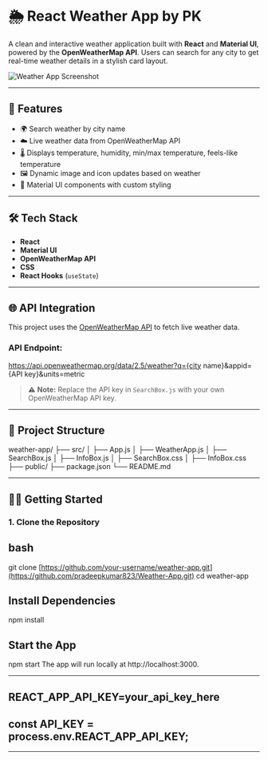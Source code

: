 # 🌦️ React Weather App by PK

A clean and interactive weather application built with **React** and **Material UI**, powered by the **OpenWeatherMap API**. Users can search for any city to get real-time weather details in a stylish card layout.

![Weather App Screenshot](https://media.istockphoto.com/id/1332108668/photo/heatwave-with-warm-thermometer-and-fire-global-warming-and-extreme-climate-environment.jpg?s=1024x1024&w=is&k=20&c=QhEOtUgcu5E94FWjghUGyMZMUSF3DckCOvL7OqfgAVE=)

---

## 🚀 Features

- 🌍 Search weather by city name
- ☁️ Live weather data from OpenWeatherMap API
- 🌡️ Displays temperature, humidity, min/max temperature, feels-like temperature
- 🖼️ Dynamic image and icon updates based on weather
- 🎨 Material UI components with custom styling

---

## 🛠️ Tech Stack

- **React**
- **Material UI**
- **OpenWeatherMap API**
- **CSS**
- **React Hooks** (`useState`)

---

## 🌐 API Integration

This project uses the [OpenWeatherMap API](https://openweathermap.org/api) to fetch live weather data.

### API Endpoint:
https://api.openweathermap.org/data/2.5/weather?q={city name}&appid={API key}&units=metric

> ⚠️ **Note:** Replace the API key in `SearchBox.js` with your own OpenWeatherMap API key.

---

## 📁 Project Structure

weather-app/ ├── src/ │ ├── App.js │ ├── WeatherApp.js │ ├── SearchBox.js │ ├── InfoBox.js │ ├── SearchBox.css │ ├── InfoBox.css ├── public/ ├── package.json └── README.md



---

## 🧑‍💻 Getting Started

### 1. Clone the Repository

## bash
git clone [https://github.com/your-username/weather-app.git](https://github.com/pradeepkumar823/Weather-App.git)
cd weather-app

## Install Dependencies
npm install

## Start the App
npm start
The app will run locally at http://localhost:3000.

---

## REACT_APP_API_KEY=your_api_key_here

## const API_KEY = process.env.REACT_APP_API_KEY;

---











